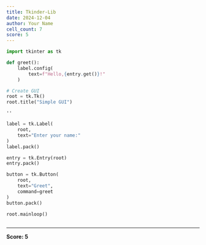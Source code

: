 ```yaml
---
title: Tkinder-Lib
date: 2024-12-04
author: Your Name
cell_count: 7
score: 5
---
```


```python
import tkinter as tk
```


```python
def greet():
    label.config(
        text=f"Hello,{entry.get()}!"
    )
```


```python
# Create GUI
root = tk.Tk()
root.title("Simple GUI")
```




    ''




```python
label = tk.Label(
    root,
    text="Enter your name:"
)
label.pack()
```


```python
entry = tk.Entry(root)
entry.pack()
```


```python
button = tk.Button(
    root,
    text="Greet",
    command=greet
)
button.pack()

root.mainloop()
```


```python

```


---
**Score: 5**
